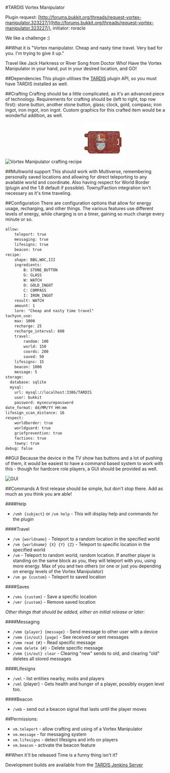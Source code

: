 #TARDIS Vortex Manipulator

Plugin request: [http://forums.bukkit.org/threads/request-vortex-manipulator.323227/](http://forums.bukkit.org/threads/request-vortex-manipulator.323227/), initiator: roracle

We like a challenge :)

##What it is
"Vortex manipulator. Cheap and nasty time travel. Very bad for you. I'm trying to give it up."

Travel like Jack Harkness or River Song from Doctor Who! Have the Vortex Manipulator in your hand, put in your desired location, and GO!

##Dependencies
This plugin utilises the [TARDIS](http://dev.bukkit.org/bukkit-plugins/tardis/) plugin API, so you must have TARDIS installed as well.

##Crafting
Crafting should be a little complicated, as it's an advanced piece of technology. Requirements for crafting should be (left to right, top row first): stone button, another stone button, glass; clock, gold, compass; iron ingot, iron ingot, iron ingot. Custom graphics for this crafted item would be a wonderful addition, as well.

![Vortex Manipulator crafting recipe](https://dl.dropboxusercontent.com/u/53758864/vortexmanipulator.jpg)
![Vortex Manipulator item](https://raw.githubusercontent.com/eccentricdevotion/Bromley-Massive-Vector/master/assets/minecraft/mcpatcher/cit/vortex_manipulator/manipulator.png)

##Multiworld support
This should work with Multiverse, remembering personally saved locations and allowing for direct teleporting to any available world and coordinate. Also having respect for World Border (plugin and the 1.8 default if possible). Towny/Faction integration isn't necessary as it's time traveling.

##Configuration
There are configuration options that allow for energy usage, recharging, and other things. The various features use different levels of energy, while charging is on a timer, gaining so much charge every minute or so.

```
allow:
    teleport: true
    messaging: true
    lifesigns: true
    beacon: true
recipe:
    shape: BBG,WOC,III
    ingredients:
        B: STONE_BUTTON
        G: GLASS
        W: WATCH
        O: GOLD_INGOT
        C: COMPASS
        I: IRON_INGOT
    result: WATCH
    amount: 1
    lore: "Cheap and nasty time travel"
tachyon_use:
    max: 1000
    recharge: 25
    recharge_interval: 600
    travel:
        random: 100
        world: 150
        coords: 200
        saved: 50
    lifesigns: 15
    beacon: 1000
    message: 5
storage:
  database: sqlite
  mysql:
    url: mysql://localhost:3306/TARDIS
    user: bukkit
    password: mysecurepassword
date_format: dd/MM/YY HH:mm
lifesign_scan_distance: 16
respect:
    worldborder: true
    worldguard: true
    griefprevention: true
    factions: true
    towny: true
debug: false
```


##GUI
Because the device in the TV show has buttons and a lot of pushing of them, it would be easiest to have a command based system to work with this - though for hardcore role players, a GUI should be provided as well.

![GUI](https://dl.dropboxusercontent.com/u/53758864/vortexmanipulatorGUI.jpg)

##Commands
A first release should be simple, but don't stop there. Add as much as you think you are able!

####Help
* `/vmh {subject}` or `/vm help`  - This will display help and commands for the plugin

####Travel

* `/vm {worldname}` - Teleport to a random location in the specified world
* `/vm {worldname} {X} {Y} {Z}` - Teleport to specific location in the specified world
* `/vm` - Teleport to random world, random location. If another player is standing on the same block as you, they will teleport with you, using more energy. Max of you and two others (or one or just you depending on energy levels of the Vortex Manipulator)
* `/vm go {custom}` - Teleport to saved location

####Saves

* `/vms {custom}` - Save a specific location
* `/vmr {custom}` - Remove saved location

_Other things that should be added, either on initial release or later:_

####Messaging

* `/vmm {player} {message}` - Send message to other user with a device
* `/vmm {in/out} [page]` - See received or sent messages
* `/vmm read {#}` - Read specific message
* `/vmm delete {#}` - Delete specific message
* `/vmm {in/out} clear` - Clearing "new" sends to old, and clearing "old" deletes all stored messages

####Lifesigns

* `/vml` - list entities nearby, mobs and players
* `/vml` {player} - Gets health and hunger of a player, possibly oxygen level too.

####Beacon

* `/vmb` - send out a beacon signal that lasts until the player moves

##Permissions: 
* `vm.teleport` - allow crafting and using of a Vortex Manipulator
* `vm.message` - for messaging system
* `vm.lifesigns` - detect lifesigns and info on players
* `vm.beacon` - activate the beacon feature

##When it'll be released
Time is a funny thing isn't it?

Development builds are available from the [TARDIS Jenkins Server](http://tardisjenkins.duckdns.org:8080/job/TARDISVortexManipulator/lastSuccessfulBuild/me.eccentric_nz.tardisvortexmanipulator$TARDISVortexManipulator/)

